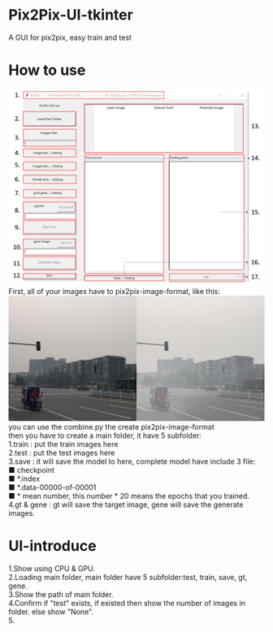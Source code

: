 # Pix2Pix-UI-tkinter
A GUI for pix2pix, easy train and test  
# How to use  
![image](https://github.com/KamiKazeFei/Pix2Pix-UI-tkinter/blob/main/UI-Design.png)
  First, all of your images have to pix2pix-image-format, like this:  
![image](https://github.com/KamiKazeFei/Pix2Pix-UI-tkinter/blob/main/format.png)  
you can use the combine.py the create pix2pix-image-format  
then you have to create a main folder, it have 5 subfolder:  
1.train : put the train images here  
2.test  : put the test  images here  
3.save  : it will save the model to here, complete model have include 3 file:  
  ■ checkpoint  
  ■ *.index  
  ■ *.data-00000-of-00001  
  ■ * mean number, this number * 20 means the epochs that you trained.  
4.gt & gene : gt will save the target image, gene will save the generate images.  

# UI-introduce
1.Show using CPU & GPU.  
2.Loading main folder, main folder have 5 subfolder:test, train, save, gt, gene.  
3.Show the path of main folder.  
4.Confirm if "test" exists, if existed then show the number of images in folder. else show "None".  
5.
